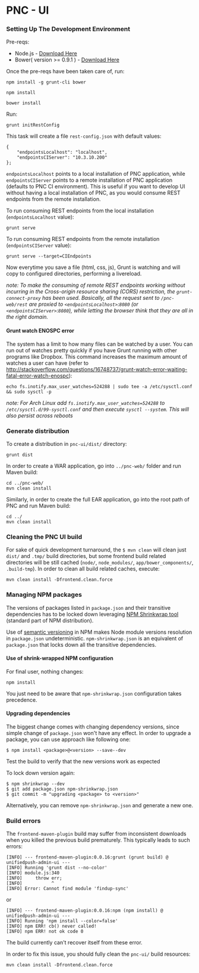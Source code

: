 # PNC - UI 

### Setting Up The Development Environment

Pre-reqs:

* Node.js - [Download Here](http://nodejs.org/)
* Bower( version >= 0.9.1 ) - [Download Here](http://bower.io/)

Once the pre-reqs have been taken care of, run:

    npm install -g grunt-cli bower
    
    npm install

    bower install


Run:

    grunt initRestConfig

This task will create a file `rest-config.json` with default values:

    {
        "endpointsLocalhost": "localhost",
        "endpointsCIServer": "10.3.10.200"
    };
    
`endpointsLocalhost` points to a local installation of PNC application, while `endpointsCIServer` points to a remote installation of PNC application (defaults to PNC CI environment). This is useful if you want to develop UI without having a local installation of PNC, as you would consume REST endpoints from the remote installation.

To run consuming REST endpoints from the local installation (`endpointsLocalhost` value):

    grunt serve


To run consuming REST endpoints from the remote installation (`endpointsCIServer` value):

    grunt serve --target=CIEndpoints 

    
Now everytime you save a file (html, css, js), Grunt is watching and will copy to configured directories, performing a livereload.

_note: To make the consuming of remote REST endpoints working without incurring in the Cross-origin resource sharing (CORS) restriction, the `grunt-connect-proxy` has been used. Basically, all the request sent to `/pnc-web/rest` are proxied to `<endpointsLocalhost>`:`8080` (or `<endpointsCIServer>`:`8080`), while letting the browser think that they are all in the right domain._


#### Grunt watch ENOSPC error

The system has a limit to how many files can be watched by a user. You can run out of watches pretty quickly if you have Grunt running with other programs like Dropbox. This command increases the maximum amount of watches a user can have (refer to http://stackoverflow.com/questions/16748737/grunt-watch-error-waiting-fatal-error-watch-enospc):

    echo fs.inotify.max_user_watches=524288 | sudo tee -a /etc/sysctl.conf && sudo sysctl -p

_note: For Arch Linux add `fs.inotify.max_user_watches=524288` to `/etc/sysctl.d/99-sysctl.conf` and then execute `sysctl --system`. This will also persist across reboots_

### Generate distribution

To create a distribution in `pnc-ui/dist/` directory:

    grunt dist
    
In order to create a WAR application, go into `../pnc-web/` folder and run Maven build:

    cd ../pnc-web/
    mvn clean install
    
Similarly, in order to create the full EAR application, go into the root path of PNC and run Maven build:

    cd ../
    mvn clean install

### Cleaning the PNC UI build

For sake of quick development turnaround, the `$ mvn clean` will clean just `dist/` and `.tmp/` build directories, but some frontend build related directories will be still cached (`node/`, `node_modules/`, `app/bower_components/`, `.build-tmp`). In order to clean all build related caches, execute:

    mvn clean install -Dfrontend.clean.force


### Managing NPM packages

The versions of packages listed in `package.json` and their transitive dependencies has to be locked down leveraging [NPM Shrinkwrap tool](http://blog.nodejs.org/2012/02/27/managing-node-js-dependencies-with-shrinkwrap/) (standard part of NPM distribution).

Use of [semantic versioning](https://github.com/npm/node-semver) in NPM makes Node module versions resolution in `package.json` undeterministic. `npm-shrinkwrap.json` is an equivalent of `package.json` that locks down all the transitive dependencies.

#### Use of shrink-wrapped NPM configuration

For final user, nothing changes:

    npm install

You just need to be aware that `npm-shrinkwrap.json` configuration takes precedence.

#### Upgrading dependencies

The biggest change comes with changing dependency versions, since simple change of `package.json` won't have any effect. In order to upgrade a package, you can use approach like following one:

    $ npm install <package>@<version> --save--dev

Test the build to verify that the new versions work as expected

To lock down version again:

    $ npm shrinkwrap --dev
    $ git add package.json npm-shrinkwrap.json
    $ git commit -m "upgrading <package> to <version>"

Alternatively, you can remove `npm-shrinkwrap.json` and generate a new one.

### Build errors

The `frontend-maven-plugin` build may suffer from inconsistent downloads when you killed the previous build prematurely. This typically leads to such errors:

    [INFO] --- frontend-maven-plugin:0.0.16:grunt (grunt build) @ unifiedpush-admin-ui ---
    [INFO] Running 'grunt dist --no-color'
    [INFO] module.js:340
    [INFO]     throw err;
    [INFO]           ^
    [INFO] Error: Cannot find module 'findup-sync'

or

    [INFO] --- frontend-maven-plugin:0.0.16:npm (npm install) @ unifiedpush-admin-ui ---
    [INFO] Running 'npm install --color=false'
    [INFO] npm ERR! cb() never called!
    [INFO] npm ERR! not ok code 0

The build currently can't recover itself from these error.

In order to fix this issue, you should fully clean the `pnc-ui/` build resources:

    mvn clean install -Dfrontend.clean.force


